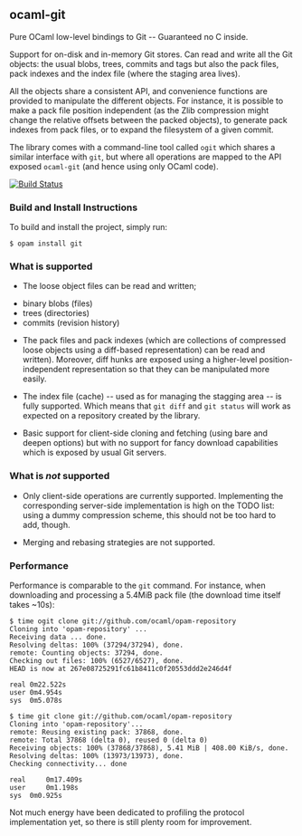 ## ocaml-git

Pure OCaml low-level bindings to Git -- Guaranteed no C inside.

Support for on-disk and in-memory Git stores. Can read and write all
the Git objects: the usual blobs, trees, commits and tags but also the
pack files, pack indexes and the index file (where the staging area
lives).

All the objects share a consistent API, and convenience functions are
provided to manipulate the different objects. For instance, it is
possible to make a pack file position independent (as the Zlib
compression might change the relative offsets between the packed
objects), to generate pack indexes from pack files, or to expand
the filesystem of a given commit.

The library comes with a command-line tool called `ogit` which shares
a similar interface with `git`, but where all operations are mapped to
the API exposed `ocaml-git` (and hence using only OCaml code).

[![Build Status](https://travis-ci.org/samoht/ocaml-git.png?branch=master)](https://travis-ci.org/samoht/ocaml-git)

### Build and Install Instructions

To build and install the project, simply run:
```
$ opam install git
```

### What is supported

* The loose object files can be read and written;

- binary blobs (files)
- trees (directories)
- commits (revision history)

* The pack files and pack indexes (which are collections of compressed
  loose objects using a diff-based representation) can be read and
  written). Moreover, diff hunks are exposed using a higher-level
  position-independent representation so that they can be manipulated
  more easily.

* The index file (cache) -- used as for managing the stagging area --
  is fully supported. Which means that `git diff` and `git status`
  will work as expected on a repository created by the library.

* Basic support for client-side cloning and fetching (using bare and
 deepen options) but with no support for fancy download capabilities
 which is exposed by usual Git servers.

### What is *not* supported

* Only client-side operations are currently supported. Implementing
  the corresponding server-side implementation is high on the TODO
  list: using a dummy compression scheme, this should not be too hard
  to add, though.

* Merging and rebasing strategies are not supported.

### Performance

Performance is comparable to the `git` command. For instance, when
downloading and processing a 5.4MiB pack file (the download time
itself takes ~10s):

```
$ time ogit clone git://github.com/ocaml/opam-repository
Cloning into 'opam-repository' ...
Receiving data ... done.
Resolving deltas: 100% (37294/37294), done.
remote: Counting objects: 37294, done.
Checking out files: 100% (6527/6527), done.
HEAD is now at 267e08725291fc61b8411c0f20553ddd2e246d4f

real 0m22.522s
user 0m4.954s
sys  0m5.078s
```

```
$ time git clone git://github.com/ocaml/opam-repository
Cloning into 'opam-repository'...
remote: Reusing existing pack: 37868, done.
remote: Total 37868 (delta 0), reused 0 (delta 0)
Receiving objects: 100% (37868/37868), 5.41 MiB | 408.00 KiB/s, done.
Resolving deltas: 100% (13973/13973), done.
Checking connectivity... done

real	 0m17.409s
user	 0m1.198s
sys	 0m0.925s
```

Not much energy have been dedicated to profiling the protocol
implementation yet, so there is still plenty room for improvement.
